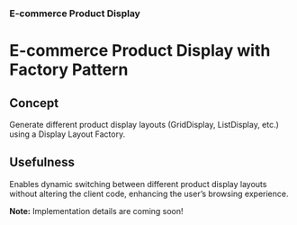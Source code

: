 ###  E-commerce Product Display

# E-commerce Product Display with Factory Pattern

## Concept

Generate different product display layouts (GridDisplay, ListDisplay, etc.) using a Display Layout Factory.

## Usefulness

Enables dynamic switching between different product display layouts without altering the client code, enhancing the user’s browsing experience.

**Note:** Implementation details are coming soon!

